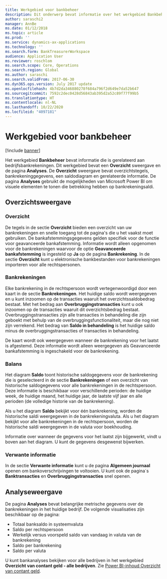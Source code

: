 ```yaml
---
title: Werkgebied voor bankbeheer
description: Dit onderwerp bevat informatie over het werkgebied Bankbeheer. Dit werkgebied bevat informatie die is gerelateerd aan bedrijfsbankrekeningen en bevat een overzichtsweergave en een analysepagina. De overzichtsweergave bevat overzichtstegels, bankrekeninggegevens, een saldodiagram en gerelateerde informatie. De pagina Analyses gebruikt de mogelijkheden van Microsoft Power BI om visuele elementen te tonen die betrekking hebben op bankrekeningsaldi.
author: saraschi2
manager: AnnBe
ms.date: 01/12/2018
ms.topic: article
ms.prod: ''
ms.service: dynamics-ax-applications
ms.technology: ''
ms.search.form: BankTreasurerWorkspace
audience: Application User
ms.reviewer: roschlom
ms.search.scope: Core, Operations
ms.search.region: Global
ms.author: saraschi
ms.search.validFrom: 2017-06-30
ms.dyn365.ops.version: July 2017 update
ms.openlocfilehash: 4b7d2da346880278f684a796f2d649e7da52b647
ms.sourcegitcommit: 7592c2dec0428d56843ab395d2a52c89f77f99b5
ms.translationtype: HT
ms.contentlocale: nl-NL
ms.lasthandoff: 10/22/2020
ms.locfileid: "4097181"
---
```

# <a name="bank-management-workspace"></a>Werkgebied voor bankbeheer

[!include [banner](../includes/banner.md)]

Het werkgebied **Bankbeheer** bevat informatie die is gerelateerd aan bedrijfsbankrekeningen. Dit werkgebied bevat een **Overzicht** sweergave en de pagina **Analyses**. De **Overzicht** sweergave bevat overzichtstegels, bankrekeninggegevens, een saldodiagram en gerelateerde informatie. De pagina **Analyses** gebruikt de mogelijkheden van Microsoft Power BI om visuele elementen te tonen die betrekking hebben op bankrekeningsaldi.

## <a name="summary-view"></a>Overzichtsweergave

### <a name="summary"></a>Overzicht

De tegels in de sectie **Overzicht** bieden een overzicht van uw bankrekeningen en snelle toegang tot de pagina's die u het vaakst moet gebruiken. De bankafstemmingsgegevens gelden specifiek voor de functie voor geavanceerde bankafstemming. Informatie wordt alleen opgenomen voor de bankrekeningen waarvoor de optie **Geavanceerde bankafstemming** is ingesteld op **Ja** op de pagina **Bankrekening**. In de sectie **Overzicht** kunt u elektronische bankbestanden voor bankrekeningen importeren voor alle rechtspersonen.

### <a name="bank-accounts"></a>Bankrekeningen

Elke bankrekening in de rechtspersoon wordt vertegenwoordigd door een kaart in de sectie **Bankrekeningen**. Het huidige saldo wordt weergegeven en u kunt inzoomen op de transacties waaruit het overzichtssaldobedrag bestaat. Met het bedrag aan **Overbruggingstransacties** kunt u ook inzoomen op de transacties waaruit dit overzichtsbedrag bestaat. Overbruggingstransacties zijn alle transacties in behandeling die zijn geboekt met behulp van de overbruggingsfunctionaliteit, maar die nog niet zijn verrekend. Het bedrag van **Saldo in behandeling** is het huidige saldo minus de overbruggingstransacties of transacties in behandeling.

De kaart wordt ook weergegeven wanneer de bankrekening voor het laatst is afgestemd. Deze informatie wordt alleen weergegeven als Geavanceerde bankafstemming is ingeschakeld voor de bankrekening.

### <a name="balance"></a>Balans

Het diagram **Saldo** toont historische saldogegevens voor de bankrekening die is geselecteerd in de sectie **Bankrekeningen** of een overzicht van historische saldogegevens voor alle bankrekeningen in de rechtspersoon. Deze informatie is beschikbaar voor verschillende perioden: de huidige week, de huidige maand, het huidige jaar, de laatste vijf jaar en alle perioden (de volledige historie van de bankrekening). 

Als u het diagram **Saldo** bekijkt voor één bankrekening, worden de historische saldi weergegeven in de bankrekeningvaluta. Als u het diagram bekijkt voor alle bankrekeningen in de rechtspersoon, worden de historische saldi weergegeven in de valuta voor boekhouding.

Informatie over wanneer de gegevens voor het laatst zijn bijgewerkt, vindt u boven aan het diagram. U kunt de gegevens desgewenst bijwerken.

### <a name="related-information"></a>Verwante informatie

In de sectie **Verwante informatie** kunt u de pagina **Algemeen journaal** openen om bankoverschrijvingen te voltooien. U kunt ook de pagina´s **Banktransacties** en **Overbruggingstransacties** snel openen.

## <a name="analytics-view"></a>Analyseweergave

De pagina **Analyses** bevat belangrijke metrische gegevens over de bankrekeningen in het huidige bedrijf. De volgende visualisaties zijn beschikbaar op de pagina:

-   Totaal banksaldo in systeemvaluta
-   Saldo per rechtspersoon
-   Werkelijk versus voorspeld saldo van vandaag in valuta van de bankrekening
-   Saldo per bankrekening
-   Saldo per valuta

U kunt bankanalyses bekijken voor alle bedrijven in het werkgebied **Overzicht van contant geld - alle bedrijven**. Zie [Power BI-inhoud Overzicht van contant geld](Cash-Overview-Power-BI-content.md).

